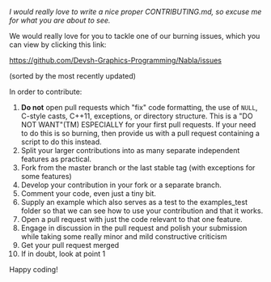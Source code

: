 _I would really love to write a nice proper CONTRIBUTING.md, so excuse me for what you are about to see._


We would really love for you to tackle one of our burning issues, which you can view by clicking this link:

https://github.com/Devsh-Graphics-Programming/Nabla/issues

(sorted by the most recently updated)

In order to contribute:
1. **Do not** open pull requests which "fix" code formatting, the use of `NULL`, C-style casts, C++11, exceptions, or directory structure. This is a "DO NOT WANT"(TM) ESPECIALLY for your first pull requests. If your need to do this is so burning, then provide us with a pull request containing a script to do this instead.
2. Split your larger contributions into as many separate independent features as practical.
3. Fork from the master branch or the last stable tag (with exceptions for some features)
4. Develop your contribution in your fork or a separate branch.
5. Comment your code, even just a tiny bit.
6. Supply an example which also serves as a test to the examples_test folder so that we can see how to use your contribution and that it works.
7. Open a pull request with just the code relevant to that one feature.
8. Engage in discussion in the pull request and polish your submission while taking some really minor and mild constructive criticism
9. Get your pull request merged
10. If in doubt, look at point 1

Happy coding!
